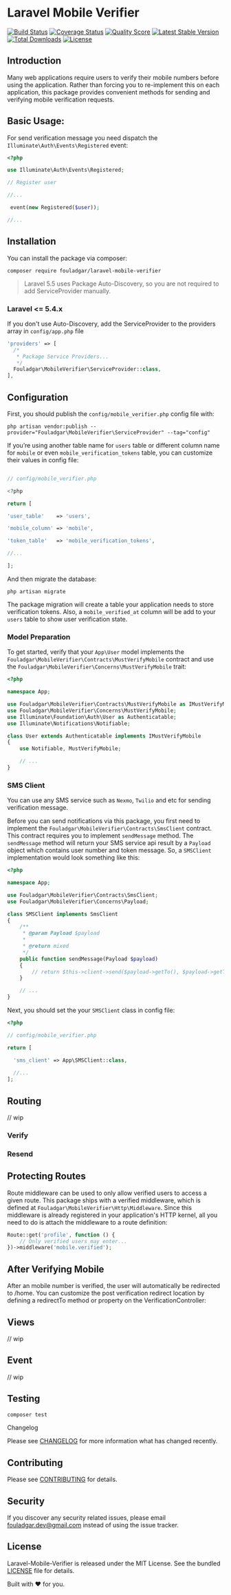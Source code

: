 # Laravel Mobile Verifier

[![Build Status](https://travis-ci.org/mohammad-fouladgar/laravel-mobile-verifier.svg?branch=master)](https://travis-ci.org/mohammad-fouladgar/laravel-mobile-verifier)
[![Coverage Status](https://coveralls.io/repos/github/mohammad-fouladgar/laravel-mobile-verifier/badge.svg)](https://coveralls.io/github/mohammad-fouladgar/laravel-mobile-verifier)
[![Quality Score](https://img.shields.io/scrutinizer/g/mohammad-fouladgar/laravel-mobile-verifier.svg?style=flat-square)](https://scrutinizer-ci.com/g/mohammad-fouladgar/laravel-mobile-verifier)
[![Latest Stable Version](https://poser.pugx.org/fouladgar/laravel-mobile-verifier/v/stable)](https://packagist.org/packages/fouladgar/laravel-mobile-verifier)
[![Total Downloads](https://poser.pugx.org/fouladgar/laravel-mobile-verifier/downloads)](https://packagist.org/packages/fouladgar/laravel-mobile-verifier)
[![License](https://poser.pugx.org/fouladgar/laravel-mobile-verifier/license)](https://packagist.org/packages/fouladgar/laravel-mobile-verifier)


## Introduction
Many web applications require users to verify their mobile numbers before using the application. Rather than forcing you to re-implement this on each application, this package provides convenient methods for sending and verifying mobile verification requests.

## Basic Usage:
For send verification message you need dispatch the `Illuminate\Auth\Events\Registered` event:

```php
<?php

use Illuminate\Auth\Events\Registered;

// Register user

//...

 event(new Registered($user));

//...
```
## Installation

You can install the package via composer:

```shell
composer require fouladgar/laravel-mobile-verifier
```
> Laravel 5.5 uses Package Auto-Discovery, so you are not required to add ServiceProvider manually.

### Laravel <= 5.4.x

If you don't use Auto-Discovery, add the ServiceProvider to the providers array in ``config/app.php`` file

```php
'providers' => [
  /*
   * Package Service Providers...
   */
  Fouladgar\MobileVerifier\ServiceProvider::class,
],
```


## Configuration

First, you should publish the `config/mobile_verifier.php` config file with:

```
php artisan vendor:publish --provider="Fouladgar\MobileVerifier\ServiceProvider" --tag="config"
```

If you’re using another table name for `users` table or different column name for `mobile` or even `mobile_verification_tokens` table, you can customize their values in config file:

```php

// config/mobile_verifier.php

<?php

return [

'user_table'    => 'users',

'mobile_column' => 'mobile',

'token_table'   => 'mobile_verification_tokens',

//...

];
```

And then migrate the database:
```
php artisan migrate
``` 

The package migration will create a table your application needs to store verification tokens. Also, a `mobile_verified_at` column will be add to your `users` table to show user verification state.

### Model Preparation

To get started, verify that your `App\User` model implements the `Fouladgar\MobileVerifier\Contracts\MustVerifyMobile` contract and use the `Fouladgar\MobileVerifier\Concerns\MustVerifyMobile` trait:

```php
<?php

namespace App;

use Fouladgar\MobileVerifier\Contracts\MustVerifyMobile as IMustVerifyMobile;
use Fouladgar\MobileVerifier\Concerns\MustVerifyMobile;
use Illuminate\Foundation\Auth\User as Authenticatable;
use Illuminate\Notifications\Notifiable;

class User extends Authenticatable implements IMustVerifyMobile
{
    use Notifiable, MustVerifyMobile;

    // ...
}
```

### SMS Client

You can use any SMS service such as `Nexmo`, `Twilio` and etc for sending verification message.

Before you can send notifications via this package, you first need to implement the `Fouladgar\MobileVerifier\Contracts\SmsClient` contract. This contract requires you to implement `sendMessage` method. The `sendMessage` method will return your SMS service api result by a `Payload` object which contains user number and token message. So, a `SMSClient` implementation would look something like this:

```php
<?php

namespace App;

use Fouladgar\MobileVerifier\Contracts\SmsClient;
use Fouladgar\MobileVerifier\Concerns\Payload;

class SMSClient implements SmsClient
{
    /**
     * @param Payload $payload
     *
     * @return mixed
     */
    public function sendMessage(Payload $payload)
    {
        // return $this->client->send($payload->getTo(), $payload->getToken());
    }

    // ...
}
```

Next, you should set the your `SMSClient` class in config file:

```php
<?php

// config/mobile_verifier.php

return [

  'sms_client' => App\SMSClient::class, 
    
  //...
];

```

## Routing
// wip

### Verify

### Resend


## Protecting Routes

Route middleware can be used to only allow verified users to access a given route. This package ships with a verified middleware, which is defined at `Fouladgar\MobileVerifier\Http\Middleware`. Since this middleware is already registered in your application's HTTP kernel, all you need to do is attach the middleware to a route definition:

```php
Route::get('profile', function () {
    // Only verified users may enter...
})->middleware('mobile.verified');
```
## After Verifying Mobile

After an mobile number is verified, the user will automatically be redirected to /home. You can customize the post verification redirect location by defining a redirectTo method or property on the VerificationController:

## Views

// wip

## Event

// wip


## Testing
```sh
composer test
```

Changelog

Please see [CHANGELOG](CHANGELOG.md) for more information what has changed recently.

## Contributing
Please see [CONTRIBUTING](CONTRIBUTING.md) for details.
## Security

If you discover any security related issues, please email fouladgar.dev@gmail.com instead of using the issue tracker.

## License

Laravel-Mobile-Verifier is released under the MIT License. See the bundled
 [LICENSE](https://github.com/mohammad-fouladgar/laravel-mobile-verifier/blob/master/LICENSE)
 file for details.

Built with :heart: for you.
